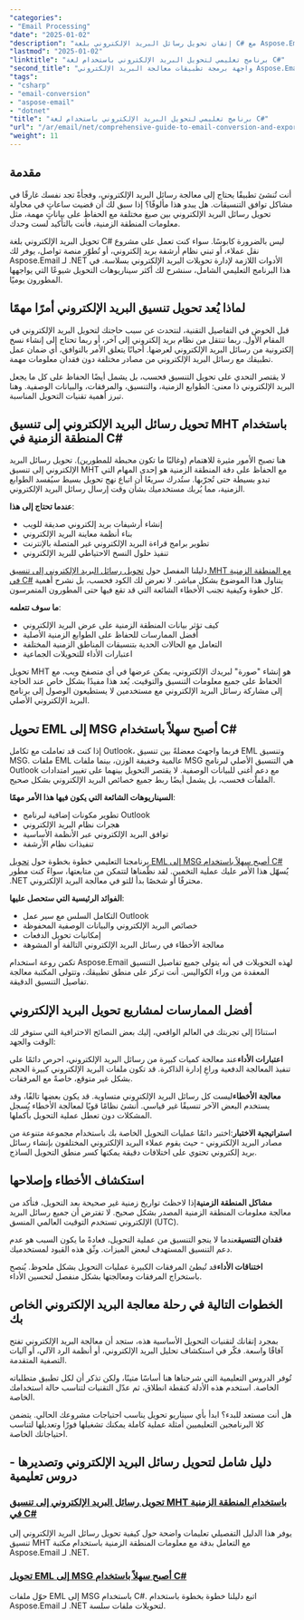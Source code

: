 ```yaml
---
"categories":
- "Email Processing"
"date": "2025-01-02"
"description": "إتقان تحويل رسائل البريد الإلكتروني بلغة C# مع Aspose.Email .NET. تعلم تحويل MHT وEML إلى MSG مع مراعاة المنطقة الزمنية. دليل خطوة بخطوة للمطورين."
"lastmod": "2025-01-02"
"linktitle": "برنامج تعليمي لتحويل البريد الإلكتروني باستخدام لغة C#"
"second_title": "واجهة برمجة تطبيقات معالجة البريد الإلكتروني Aspose.Email .NET"
"tags":
- "csharp"
- "email-conversion"
- "aspose-email"
- "dotnet"
"title": "برنامج تعليمي لتحويل البريد الإلكتروني باستخدام لغة C#"
"url": "/ar/email/net/comprehensive-guide-to-email-conversion-and-export/"
"weight": 11
---
```


## مقدمة

أنت تُنشئ تطبيقًا يحتاج إلى معالجة رسائل البريد الإلكتروني، وفجأةً تجد نفسك غارقًا في مشاكل توافق التنسيقات. هل يبدو هذا مألوفًا؟ إذا سبق لك أن قضيت ساعاتٍ في محاولة تحويل رسائل البريد الإلكتروني بين صيغ مختلفة مع الحفاظ على بياناتٍ مهمة، مثل معلومات المنطقة الزمنية، فأنت بالتأكيد لست وحدك.

تحويل البريد الإلكتروني بلغة C# ليس بالضرورة كابوسًا. سواء كنت تعمل على مشروع نقل عملاء، أو تبني نظام أرشفة بريد إلكتروني، أو تُطوّر منصة تواصل، يوفر لك Aspose.Email لـ .NET الأدوات اللازمة لإدارة تحويلات البريد الإلكتروني بسلاسة. في هذا البرنامج التعليمي الشامل، سنشرح لك أكثر سيناريوهات التحويل شيوعًا التي يواجهها المطورون يوميًا.

## لماذا يُعد تحويل تنسيق البريد الإلكتروني أمرًا مهمًا

قبل الخوض في التفاصيل التقنية، لنتحدث عن سبب حاجتك لتحويل البريد الإلكتروني في المقام الأول. ربما تنتقل من نظام بريد إلكتروني إلى آخر، أو ربما تحتاج إلى إنشاء نسخ إلكترونية من رسائل البريد الإلكتروني لعرضها. أحيانًا يتعلق الأمر بالتوافق، أي ضمان عمل تطبيقك مع رسائل البريد الإلكتروني من مصادر مختلفة دون فقدان معلومات مهمة.

لا يقتصر التحدي على تحويل التنسيق فحسب، بل يشمل أيضًا الحفاظ على كل ما يجعل البريد الإلكتروني ذا معنى: الطوابع الزمنية، والتنسيق، والمرفقات، والبيانات الوصفية. وهنا تبرز أهمية تقنيات التحويل المناسبة.

## تحويل رسائل البريد الإلكتروني إلى تنسيق MHT باستخدام المنطقة الزمنية في C#

هنا تصبح الأمور مثيرة للاهتمام (وغالبًا ما تكون محبطة للمطورين). تحويل رسائل البريد الإلكتروني إلى تنسيق MHT مع الحفاظ على دقة المنطقة الزمنية هو إحدى المهام التي تبدو بسيطة حتى تُجرّبها. ستُدرك سريعًا أن اتباع نهج تحويل بسيط سيُفسد الطوابع الزمنية، مما يُربك مستخدميك بشأن وقت إرسال رسائل البريد الإلكتروني.

**عندما تحتاج إلى هذا**: 
- إنشاء أرشيفات بريد إلكتروني صديقة للويب
- بناء أنظمة معاينة البريد الإلكتروني
- تطوير برامج قراءة البريد الإلكتروني غير المتصلة بالإنترنت
- تنفيذ حلول النسخ الاحتياطي للبريد الإلكتروني

دليلنا المفصل حول [تحويل رسائل البريد الإلكتروني إلى تنسيق MHT مع المنطقة الزمنية في C#](./convert-emails-to-mht-format-with-timezone-in-csharp/) يتناول هذا الموضوع بشكل مباشر. لا نعرض لك الكود فحسب، بل نشرح أهمية كل خطوة وكيفية تجنب الأخطاء الشائعة التي قد تقع فيها حتى المطورون المتمرسون.

**ما سوف تتعلمه**:
- كيف تؤثر بيانات المنطقة الزمنية على عرض البريد الإلكتروني
- أفضل الممارسات للحفاظ على الطوابع الزمنية الأصلية
- التعامل مع الحالات الحدية بتنسيقات المناطق الزمنية المختلفة
- اعتبارات الأداء للتحويلات الجماعية

تحويل MHT هو إنشاء "صورة" لبريدك الإلكتروني، يمكن عرضها في أي متصفح ويب، مع الحفاظ على جميع معلومات التنسيق والتوقيت. يُعد هذا مفيدًا بشكل خاص عند الحاجة إلى مشاركة رسائل البريد الإلكتروني مع مستخدمين لا يستطيعون الوصول إلى برنامج البريد الإلكتروني الأصلي.

## تحويل EML إلى MSG أصبح سهلاً باستخدام C#

إذا كنت قد تعاملت مع تكامل Outlook، فربما واجهتَ معضلةً بين تنسيق EML وتنسيق MSG. ملفات EML عالمية وخفيفة الوزن، بينما ملفات MSG هي التنسيق الأصلي لبرنامج Outlook مع دعمٍ أغنى للبيانات الوصفية. لا يقتصر التحويل بينهما على تغيير امتدادات الملفات فحسب، بل يشمل أيضًا ربط جميع خصائص البريد الإلكتروني بشكل صحيح.

**السيناريوهات الشائعة التي يكون فيها هذا الأمر مهمًا**:
- تطوير مكونات إضافية لبرنامج Outlook
- هجرات نظام البريد الإلكتروني
- توافق البريد الإلكتروني عبر الأنظمة الأساسية
- تنفيذات نظام الأرشفة

برنامجنا التعليمي خطوة بخطوة حول [تحويل EML إلى MSG أصبح سهلاً باستخدام C#](./eml-to-msg-convert-made-easy-using-csharp/) يُسهّل هذا الأمر عليك عملية التخمين. لقد نظّمناها لتتمكن من متابعتها، سواءً كنت مطور .NET محترفًا أو شخصًا بدأ للتو في معالجة البريد الإلكتروني.

**الفوائد الرئيسية التي ستحصل عليها**:
- التكامل السلس مع سير عمل Outlook
- خصائص البريد الإلكتروني والبيانات الوصفية المحفوظة
- إمكانيات تحويل الدفعات
- معالجة الأخطاء في رسائل البريد الإلكتروني التالفة أو المشوهة

تكمن روعة استخدام Aspose.Email لهذه التحويلات في أنه يتولى جميع تفاصيل التنسيق المعقدة من وراء الكواليس. أنت تركز على منطق تطبيقك، وتتولى المكتبة معالجة تفاصيل التنسيق الدقيقة.

## أفضل الممارسات لمشاريع تحويل البريد الإلكتروني

استنادًا إلى تجربتك في العالم الواقعي، إليك بعض النصائح الاحترافية التي ستوفر لك الوقت والجهد:

**اعتبارات الأداء**عند معالجة كميات كبيرة من رسائل البريد الإلكتروني، احرص دائمًا على تنفيذ المعالجة الدفعية وراعِ إدارة الذاكرة. قد تكون ملفات البريد الإلكتروني كبيرة الحجم بشكل غير متوقع، خاصةً مع المرفقات.

**معالجة الأخطاء**ليست كل رسائل البريد الإلكتروني متساوية. قد يكون بعضها تالفًا، وقد يستخدم البعض الآخر تنسيقًا غير قياسي. أنشئ نظامًا قويًا لمعالجة الأخطاء يُسجل المشكلات دون تعطل عملية التحويل بأكملها.

**استراتيجية الاختبار**:اختبر دائمًا عمليات التحويل الخاصة بك باستخدام مجموعة متنوعة من مصادر البريد الإلكتروني - حيث يقوم عملاء البريد الإلكتروني المختلفون بإنشاء رسائل بريد إلكتروني تحتوي على اختلافات دقيقة يمكنها كسر منطق التحويل الساذج.

## استكشاف الأخطاء وإصلاحها

**مشاكل المنطقة الزمنية**إذا لاحظتَ تواريخ زمنية غير صحيحة بعد التحويل، فتأكد من معالجة معلومات المنطقة الزمنية المصدر بشكل صحيح. لا تفترض أن جميع رسائل البريد الإلكتروني تستخدم التوقيت العالمي المنسق (UTC).

**فقدان التنسيق**عندما لا ينجو التنسيق من عملية التحويل، فعادةً ما يكون السبب هو عدم دعم التنسيق المستهدف لبعض الميزات. وثّق هذه القيود لمستخدميك.

**اختناقات الأداء**قد تُبطئ المرفقات الكبيرة عمليات التحويل بشكل ملحوظ. يُنصح باستخراج المرفقات ومعالجتها بشكل منفصل لتحسين الأداء.

## الخطوات التالية في رحلة معالجة البريد الإلكتروني الخاص بك

بمجرد إتقانك لتقنيات التحويل الأساسية هذه، ستجد أن معالجة البريد الإلكتروني تفتح آفاقًا واسعة. فكّر في استكشاف تحليل البريد الإلكتروني، أو أنظمة الرد الآلي، أو آليات التصفية المتقدمة.

تُوفر الدروس التعليمية التي شرحناها هنا أساسًا متينًا، ولكن تذكر أن لكل تطبيق متطلباته الخاصة. استخدم هذه الأدلة كنقطة انطلاق، ثم عدّل التقنيات لتناسب حالة استخدامك الخاصة.

هل أنت مستعد للبدء؟ ابدأ بأي سيناريو تحويل يناسب احتياجات مشروعك الحالي. يتضمن كلا البرنامجين التعليميين أمثلة عملية كاملة يمكنك تشغيلها فورًا وتعديلها لتناسب احتياجاتك الخاصة.

## دليل شامل لتحويل رسائل البريد الإلكتروني وتصديرها - دروس تعليمية
### [تحويل رسائل البريد الإلكتروني إلى تنسيق MHT باستخدام المنطقة الزمنية في C#](./convert-emails-to-mht-format-with-timezone-in-csharp/)
يوفر هذا الدليل التفصيلي تعليمات واضحة حول كيفية تحويل رسائل البريد الإلكتروني إلى تنسيق MHT مع التعامل بدقة مع معلومات المنطقة الزمنية باستخدام مكتبة Aspose.Email لـ .NET.
### [تحويل EML إلى MSG أصبح سهلاً باستخدام C#](./eml-to-msg-convert-made-easy-using-csharp/)
حوّل ملفات EML إلى MSG باستخدام C#. اتبع دليلنا خطوة بخطوة باستخدام Aspose.Email لـ .NET لتحويلات ملفات سلسة.